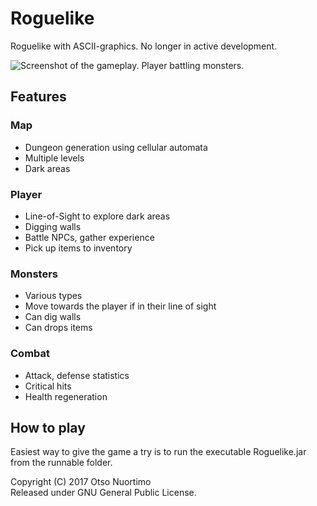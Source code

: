 # Roguelike
Roguelike with ASCII-graphics. No longer in active development.

![Screenshot of the gameplay. Player battling monsters.](https://raw.githubusercontent.com/Jyendor/Roguelike/master/src/resources/roguelike.png)

## Features ##

### Map ###
* Dungeon generation using cellular automata
* Multiple levels
* Dark areas

### Player ###
* Line-of-Sight to explore dark areas
* Digging walls
* Battle NPCs, gather experience
* Pick up items to inventory

### Monsters ###
* Various types
* Move towards the player if in their line of sight
* Can dig walls
* Can drops items

### Combat ###
* Attack, defense statistics
* Critical hits
* Health regeneration

## How to play ##

Easiest way to give the game a try is to run the executable Roguelike.jar from the runnable folder.


Copyright (C) 2017 Otso Nuortimo  
Released under GNU General Public License.

